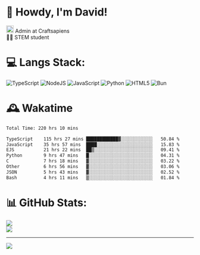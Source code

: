 # 👋 Howdy, I'm David!
<img src="https://cdn.discordapp.com/role-icons/959259258829021255/243d02ee3fbd0821de14bf13a0cde87b.webp?size=2048" height=20> Admin at Craftsapiens<br>👨‍🔬 STEM student

# 💻 Langs Stack:
![TypeScript](https://img.shields.io/badge/typescript-%23007ACC.svg?style=for-the-badge&logo=typescript&logoColor=white) ![NodeJS](https://img.shields.io/badge/node.js-6DA55F?style=for-the-badge&logo=node.js&logoColor=white) ![JavaScript](https://img.shields.io/badge/javascript-%23323330.svg?style=for-the-badge&logo=javascript&logoColor=%23F7DF1E) ![Python](https://img.shields.io/badge/python-3670A0?style=for-the-badge&logo=python&logoColor=ffdd54)  ![HTML5](https://img.shields.io/badge/html5-%23E34F26.svg?style=for-the-badge&logo=html5&logoColor=white) ![Bun](https://img.shields.io/badge/Bun-%23000000.svg?style=for-the-badge&logo=bun&logoColor=white) 

# 🕰️ Wakatime 
<!--START_SECTION:waka-->

```txt
Total Time: 220 hrs 10 mins

TypeScript    115 hrs 27 mins ████████████▓░░░░░░░░░░░░   50.84 %
JavaScript    35 hrs 57 mins  ████░░░░░░░░░░░░░░░░░░░░░   15.83 %
EJS           21 hrs 22 mins  ██▒░░░░░░░░░░░░░░░░░░░░░░   09.41 %
Python        9 hrs 47 mins   █░░░░░░░░░░░░░░░░░░░░░░░░   04.31 %
C             7 hrs 18 mins   ▓░░░░░░░░░░░░░░░░░░░░░░░░   03.22 %
Other         6 hrs 56 mins   ▓░░░░░░░░░░░░░░░░░░░░░░░░   03.06 %
JSON          5 hrs 43 mins   ▓░░░░░░░░░░░░░░░░░░░░░░░░   02.52 %
Bash          4 hrs 11 mins   ▒░░░░░░░░░░░░░░░░░░░░░░░░   01.84 %
```

<!--END_SECTION:waka-->

# 📊 GitHub Stats:

![](https://github-readme-stats.vercel.app/api?username=davidcanas&theme=dark&hide_border=false&count_private=true)<br/>
![](https://github-readme-stats.vercel.app/api/top-langs/?username=davidcanas&theme=dark&hide_border=false&include_all_commits=true&count_private=true&layout=compact)

---
[![](https://visitcount.itsvg.in/api?id=davidcanas&icon=0&color=0)](https://visitcount.itsvg.in)

